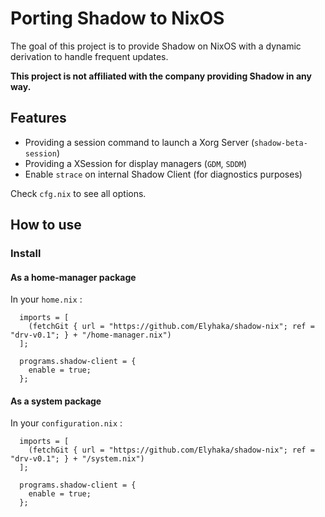 # Porting Shadow to NixOS

The goal of this project is to provide Shadow on NixOS with a dynamic derivation to handle frequent updates.

**This project is not affiliated with the company providing Shadow in any way.**

## Features

 - Providing a session command to launch a Xorg Server (`shadow-beta-session`)
 - Providing a XSession for display managers (`GDM`, `SDDM`)
 - Enable `strace` on internal Shadow Client (for diagnostics purposes)

Check `cfg.nix` to see all options.

## How to use

### Install

#### As a home-manager package

In your `home.nix` :

```
  imports = [
    (fetchGit { url = "https://github.com/Elyhaka/shadow-nix"; ref = "drv-v0.1"; } + "/home-manager.nix")
  ];

  programs.shadow-client = {
    enable = true;
  };
```

#### As a system package

In your `configuration.nix` :

```
  imports = [
    (fetchGit { url = "https://github.com/Elyhaka/shadow-nix"; ref = "drv-v0.1"; } + "/system.nix")
  ];

  programs.shadow-client = {
    enable = true;
  };
```
